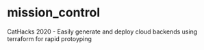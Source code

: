 # mission_control
CatHacks 2020 - Easily generate and deploy cloud backends using terraform for rapid protoyping
